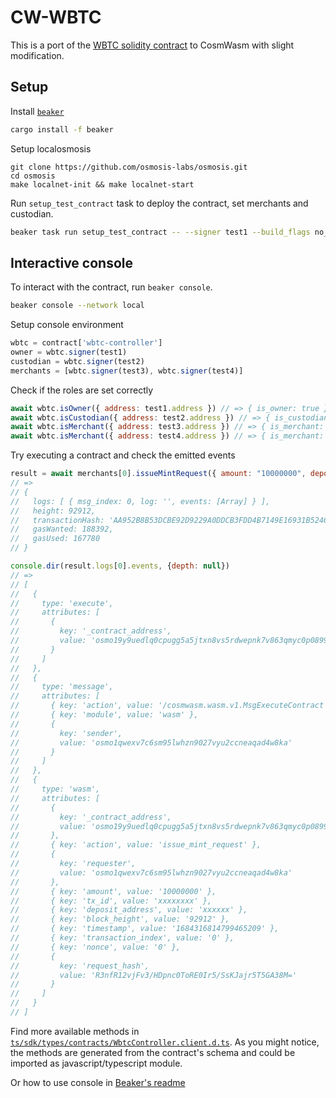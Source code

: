 # CW-WBTC

This is a port of the [WBTC solidity contract](https://github.com/WrappedBTC/bitcoin-token-smart-contracts/tree/master/ethereumV2/contracts) to CosmWasm with slight modification.


## Setup

Install [`beaker`](https://github.com/osmosis-labs/beaker)

```sh
cargo install -f beaker
```

Setup localosmosis

```
git clone https://github.com/osmosis-labs/osmosis.git
cd osmosis
make localnet-init && make localnet-start
```


Run `setup_test_contract` task to deploy the contract, set merchants and custodian.

```sh
beaker task run setup_test_contract -- --signer test1 --build_flags no_wasm_opt --network local
```

## Interactive console

To interact with the contract, run `beaker console`.
```sh
beaker console --network local
```

Setup console environment
```js
wbtc = contract['wbtc-controller']
owner = wbtc.signer(test1)
custodian = wbtc.signer(test2)
merchants = [wbtc.signer(test3), wbtc.signer(test4)]
```

Check if the roles are set correctly
```js
await wbtc.isOwner({ address: test1.address }) // => { is_owner: true }
await wbtc.isCustodian({ address: test2.address }) // => { is_custodian: true }
await wbtc.isMerchant({ address: test3.address }) // => { is_merchant: true }
await wbtc.isMerchant({ address: test4.address }) // => { is_merchant: true }
```

Try executing a contract and check the emitted events

```js
result = await merchants[0].issueMintRequest({ amount: "10000000", depositAddress: "xxxxxx", txId: "xxxxxxxx" })
// =>
// {
//   logs: [ { msg_index: 0, log: '', events: [Array] } ],
//   height: 92912,
//   transactionHash: 'AA952B8B53DCBE92D9229A0DDCB3FDD4B7149E16931B52469F40A4CB60107A91',
//   gasWanted: 188392,
//   gasUsed: 167780
// }

console.dir(result.logs[0].events, {depth: null})
// =>
// [
//   {
//     type: 'execute',
//     attributes: [
//       {
//         key: '_contract_address',
//         value: 'osmo19y9uedlq0cpugg5a5jtxn8vs5rdwepnk7v863qmyc0p0899dfxxq5r8q8u'
//       }
//     ]
//   },
//   {
//     type: 'message',
//     attributes: [
//       { key: 'action', value: '/cosmwasm.wasm.v1.MsgExecuteContract' },
//       { key: 'module', value: 'wasm' },
//       {
//         key: 'sender',
//         value: 'osmo1qwexv7c6sm95lwhzn9027vyu2ccneaqad4w8ka'
//       }
//     ]
//   },
//   {
//     type: 'wasm',
//     attributes: [
//       {
//         key: '_contract_address',
//         value: 'osmo19y9uedlq0cpugg5a5jtxn8vs5rdwepnk7v863qmyc0p0899dfxxq5r8q8u'
//       },
//       { key: 'action', value: 'issue_mint_request' },
//       {
//         key: 'requester',
//         value: 'osmo1qwexv7c6sm95lwhzn9027vyu2ccneaqad4w8ka'
//       },
//       { key: 'amount', value: '10000000' },
//       { key: 'tx_id', value: 'xxxxxxxx' },
//       { key: 'deposit_address', value: 'xxxxxx' },
//       { key: 'block_height', value: '92912' },
//       { key: 'timestamp', value: '1684316814799465209' },
//       { key: 'transaction_index', value: '0' },
//       { key: 'nonce', value: '0' },
//       {
//         key: 'request_hash',
//         value: 'R3nfR12vjFv3/HDpnc0ToRE0Ir5/SsKJajr5T5GA38M='
//       }
//     ]
//   }
// ]
```

Find more available methods in [`ts/sdk/types/contracts/WbtcController.client.d.ts`](./ts/sdk/types/contracts/WbtcController.client.d.ts). As you might notice, the methods are generated from the contract's schema and could be imported as javascript/typescript module.

Or how to use console in [Beaker's readme](https://github.com/osmosis-labs/beaker#console)
